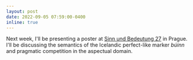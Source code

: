 ```yaml
---
layout: post
date: 2022-09-05 07:59:00-0400
inline: true
---
```


Next week, I'll be presenting a poster at <a href="https://sub27.ff.cuni.cz/program/">Sinn und Bedeutung 27</a> in Prague. I'll be discussing the semantics of the Icelandic perfect-like marker <i>búinn</i> and pragmatic competition in the aspectual domain.